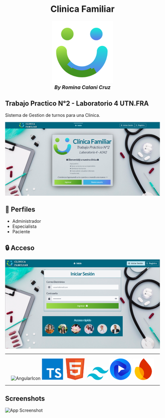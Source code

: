 <h1 align="center">Clinica Familiar</h1>
<h3 align="center">
  <a href="https://clinica-calani-utn.web.app/inicio"><img src="public/logo.png" alt="ClinicaLogo" width="200"></a>
  <br>
  <em>By Romina Calani Cruz</em>
  <br>
</h3>

## Trabajo Practico N°2 - Laboratorio 4 UTN.FRA

Sistema de Gestion de turnos para una Clinica.

<img src="public/readmeImgs/home.png" alt="ClinicaHome">

## 👥 Perfiles

- Administrador
- Especialista
- Paciente

## 🔒 Acceso

<img src="public/readmeImgs/login.png" alt="ClinicaLogin">

<hr>
<p align="center" justify-content="center">
<img width=70 alt="AngularIcon" src="public/readmeImgs/angular_icon_gradient.gif"/>
<img width=70 alt="TSicon" src="public/readmeImgs/tsicon.png"/>
<img width=70 alt="HtmlIcon" src="public/readmeImgs/html-icon.png"/>
<img width=70 alt="tailwindcss" src="public/readmeImgs/tailwindcss.png"/>
<img width=70 alt="Flowbite" src="public/readmeImgs/flowbite-logo.png"/>
<img width=70 alt="FireIcon" src="public/readmeImgs/fire.png"/>
</p>
<hr>

## Screenshots

![App Screenshot](https://via.placeholder.com/468x300?text=App+Screenshot+Here)

